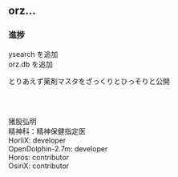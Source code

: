 ## orz...

### 進捗  
ysearch を追加
　  
orz.db を追加
  
とりあえず薬剤マスタをざっくりとひっそりと公開  
　  
　  
　  
  猪股弘明  
  精神科：精神保健指定医  
  HorliX: developer  
  OpenDolphin-2.7m: developer  
  Horos: contributor  
  OsiriX: contributor  
